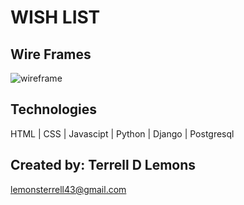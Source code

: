 # WISH LIST

## Wire Frames
![wireframe](https://github.com/lemonmade1/Wish__List/blob/master/main_app/static/images/wish_list_2.png)

## Technologies
HTML | CSS | Javascipt | Python | Django | Postgresql

## Created by: Terrell D Lemons
lemonsterrell43@gmail.com